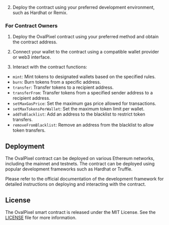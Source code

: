 
2. Deploy the contract using your preferred development environment, such as Hardhat or Remix.

### For Contract Owners

1. Deploy the OvalPixel contract using your preferred method and obtain the contract address.

2. Connect your wallet to the contract using a compatible wallet provider or web3 interface.

3. Interact with the contract functions:

- `mint`: Mint tokens to designated wallets based on the specified rules.
- `burn`: Burn tokens from a specific address.
- `transfer`: Transfer tokens to a recipient address.
- `transferFrom`: Transfer tokens from a specified sender address to a recipient address.
- `setMaxGasPrice`: Set the maximum gas price allowed for transactions.
- `setMaxTokensPerWallet`: Set the maximum token limit per wallet.
- `addToBlacklist`: Add an address to the blacklist to restrict token transfers.
- `removeFromBlacklist`: Remove an address from the blacklist to allow token transfers.

## Deployment

The OvalPixel contract can be deployed on various Ethereum networks, including the mainnet and testnets. The contract can be deployed using popular development frameworks such as Hardhat or Truffle.

Please refer to the official documentation of the development framework for detailed instructions on deploying and interacting with the contract.

## License

The OvalPixel smart contract is released under the MIT License. See the [LICENSE](./LICENSE) file for more information.

